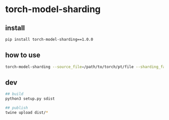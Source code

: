 # torch-model-sharding

## install

```bash
pip install torch-model-sharding==1.0.0
```

## how to use

```bash
torch-model-sharding --source_file=/path/to/torch/pt/file --sharding_factor=3 --target_dir=/path/to/target/directory
```

## dev

```bash
## build
python3 setup.py sdist

## publish
twine upload dist/*

```

```

```

